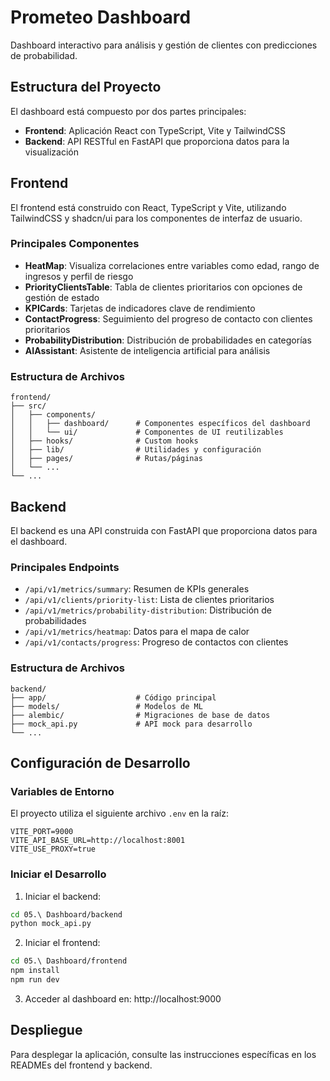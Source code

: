 # Prometeo Dashboard

Dashboard interactivo para análisis y gestión de clientes con predicciones de probabilidad.

## Estructura del Proyecto

El dashboard está compuesto por dos partes principales:

- **Frontend**: Aplicación React con TypeScript, Vite y TailwindCSS
- **Backend**: API RESTful en FastAPI que proporciona datos para la visualización

## Frontend

El frontend está construido con React, TypeScript y Vite, utilizando TailwindCSS y shadcn/ui para los componentes de interfaz de usuario.

### Principales Componentes

- **HeatMap**: Visualiza correlaciones entre variables como edad, rango de ingresos y perfil de riesgo
- **PriorityClientsTable**: Tabla de clientes prioritarios con opciones de gestión de estado
- **KPICards**: Tarjetas de indicadores clave de rendimiento
- **ContactProgress**: Seguimiento del progreso de contacto con clientes prioritarios
- **ProbabilityDistribution**: Distribución de probabilidades en categorías
- **AIAssistant**: Asistente de inteligencia artificial para análisis

### Estructura de Archivos

```
frontend/
├── src/
│   ├── components/
│   │   ├── dashboard/      # Componentes específicos del dashboard
│   │   └── ui/             # Componentes de UI reutilizables
│   ├── hooks/              # Custom hooks
│   ├── lib/                # Utilidades y configuración
│   ├── pages/              # Rutas/páginas
│   └── ...
└── ...
```

## Backend

El backend es una API construida con FastAPI que proporciona datos para el dashboard.

### Principales Endpoints

- `/api/v1/metrics/summary`: Resumen de KPIs generales
- `/api/v1/clients/priority-list`: Lista de clientes prioritarios
- `/api/v1/metrics/probability-distribution`: Distribución de probabilidades
- `/api/v1/metrics/heatmap`: Datos para el mapa de calor
- `/api/v1/contacts/progress`: Progreso de contactos con clientes

### Estructura de Archivos

```
backend/
├── app/                    # Código principal
├── models/                 # Modelos de ML
├── alembic/                # Migraciones de base de datos
├── mock_api.py             # API mock para desarrollo
└── ...
```

## Configuración de Desarrollo

### Variables de Entorno

El proyecto utiliza el siguiente archivo `.env` en la raíz:

```
VITE_PORT=9000
VITE_API_BASE_URL=http://localhost:8001
VITE_USE_PROXY=true
```

### Iniciar el Desarrollo

1. Iniciar el backend:

```bash
cd 05.\ Dashboard/backend
python mock_api.py
```

2. Iniciar el frontend:

```bash
cd 05.\ Dashboard/frontend
npm install
npm run dev
```

3. Acceder al dashboard en: http://localhost:9000

## Despliegue

Para desplegar la aplicación, consulte las instrucciones específicas en los READMEs del frontend y backend. 